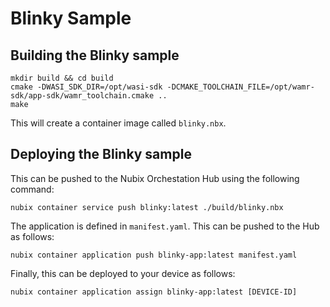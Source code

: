 Blinky Sample
=============

## Building the Blinky sample
```
mkdir build && cd build
cmake -DWASI_SDK_DIR=/opt/wasi-sdk -DCMAKE_TOOLCHAIN_FILE=/opt/wamr-sdk/app-sdk/wamr_toolchain.cmake ..
make
```

This will create a container image called `blinky.nbx`.  



## Deploying the Blinky sample
This can be pushed to the Nubix Orchestation Hub using the following command:
```
nubix container service push blinky:latest ./build/blinky.nbx
```

The application is defined in `manifest.yaml`.  This can be pushed to the Hub as follows:
```
nubix container application push blinky-app:latest manifest.yaml
```

Finally, this can be deployed to your device as follows:
```
nubix container application assign blinky-app:latest [DEVICE-ID]
```


